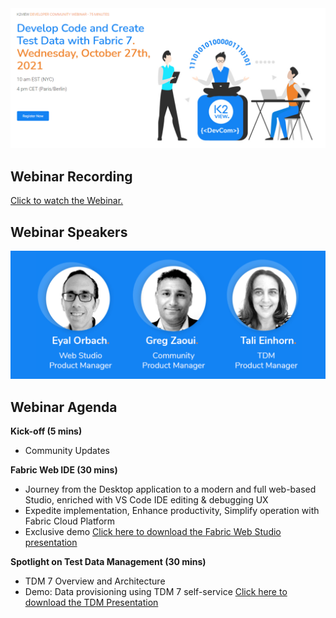<img src="../images/webinar_20211027.PNG"  />


## Webinar Recording 

[Click to watch the Webinar.](https://www.youtube.com/watch?v=sBgpmSd_mDo)

## Webinar Speakers

<img src="../images/webinar3_speakers.PNG"  />

## Webinar Agenda

**Kick-off (5 mins)** 

- Community Updates

**Fabric Web IDE (30 mins)**

- Journey from the Desktop application to a modern and full web-based Studio, enriched with VS Code IDE editing & debugging UX
- Expedite implementation, Enhance productivity, Simplify operation with Fabric Cloud Platform
- Exclusive demo
[Click here to download the Fabric Web Studio presentation](WebStudioCommunityWebinarJul12th.pdf)

**Spotlight on Test Data Management  (30 mins)**

- TDM 7 Overview and Architecture
- Demo: Data provisioning using TDM 7 self-service 
[Click here to download the TDM Presentation](TDMWebinarOctober27th.pdf)
